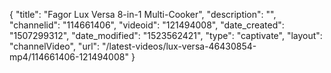 {
    "title": "Fagor Lux Versa 8-in-1 Multi-Cooker",
    "description": "",
    "channelid": "114661406",
    "videoid": "121494008",
    "date_created": "1507299312",
    "date_modified": "1523562421",
    "type": "captivate",
    "layout": "channelVideo",
    "url": "\/latest-videos\/lux-versa-46430854-mp4\/114661406-121494008"
}